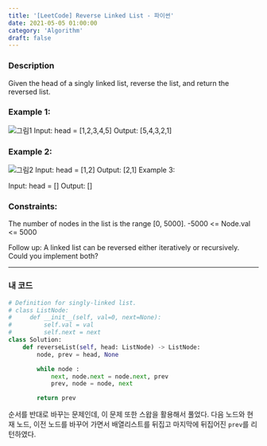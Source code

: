 ```yaml
---
title: '[LeetCode] Reverse Linked List - 파이썬'
date: 2021-05-05 01:00:00
category: 'Algorithm'
draft: false
---
```


### Description

Given the head of a singly linked list, reverse the list, and return the reversed list.

### Example 1:

![그림1](https://assets.leetcode.com/uploads/2021/02/19/rev1ex1.jpg)
Input: head = [1,2,3,4,5]
Output: [5,4,3,2,1]

### Example 2:

![그림2](https://assets.leetcode.com/uploads/2021/02/19/rev1ex2.jpg)
Input: head = [1,2]
Output: [2,1]
Example 3:

Input: head = []
Output: []

### Constraints:

The number of nodes in the list is the range [0, 5000].
-5000 <= Node.val <= 5000

Follow up: A linked list can be reversed either iteratively or recursively. Could you implement both?

---

### 내 코드

```python
# Definition for singly-linked list.
# class ListNode:
#     def __init__(self, val=0, next=None):
#         self.val = val
#         self.next = next
class Solution:
    def reverseList(self, head: ListNode) -> ListNode:
        node, prev = head, None

        while node :
            next, node.next = node.next, prev
            prev, node = node, next

        return prev
```

순서를 반대로 바꾸는 문제인데, 이 문제 또한 스왑을 활용해서 풀었다. 다음 노드와 현재 노드, 이전 노드를 바꾸어 가면서 배열리스트를 뒤집고 마지막에 뒤집어진 `prev`를 리턴하였다.
